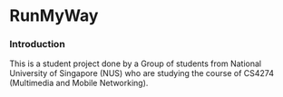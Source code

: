 RunMyWay
========

### Introduction
This is a student project done by a Group of students from National University of Singapore (NUS) who are studying the 
course of CS4274 (Multimedia and Mobile Networking).

